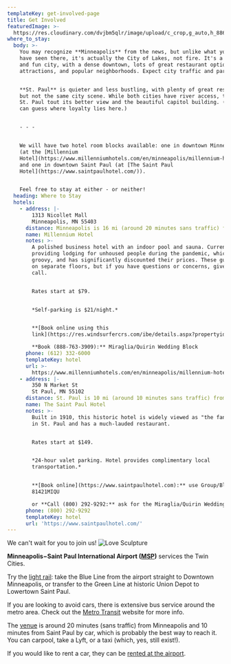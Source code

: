 ```yaml
---
templateKey: get-involved-page
title: Get Involved
featuredImage: >-
  https://res.cloudinary.com/dvjbm5qlr/image/upload/c_crop,g_auto,h_886,w_3208/v1581403478/DSC_0167_17043.NEF_tngvwj.jpg
where_to_stay:
  body: >-
    You may recognize **Minneapolis** from the news, but unlike what you might
    have seen there, it's actually the City of Lakes, not fire. It's a vibrant
    and fun city, with a dense downtown, lots of great restaurant options,
    attractions, and popular neighborhoods. Expect city traffic and parking.


    **St. Paul** is quieter and less bustling, with plenty of great restaurants,
    but not the same city scene. While both cities have river access, those in
    St. Paul tout its better view and the beautiful capitol building. (And you
    can guess where loyalty lies here.)


    - - -


    We will have two hotel room blocks available: one in downtown Minneapolis
    (at the [Millennium
    Hotel](https://www.millenniumhotels.com/en/minneapolis/millennium-hotel-minneapolis/))
    and one in downtown Saint Paul (at [The Saint Paul
    Hotel](https://www.saintpaulhotel.com/)).


    Feel free to stay at either - or neither!
  heading: Where to Stay
  hotels:
    - address: |-
        1313 Nicollet Mall
        Minneapolis, MN 55403
      distance: Minneapolis is 16 mi (around 20 minutes sans traffic) from our venue.
      name: Millennium Hotel
      notes: >-
        A polished business hotel with an indoor pool and sauna. Currently
        providing lodging for unhoused people during the pandemic, which is
        groovy, and has significantly discounted their prices. These guests are
        on separate floors, but if you have questions or concerns, give them a
        call.


        Rates start at $79.


        *Self-parking is $21/night.*


        **[Book online using this
        link](https://res.windsurfercrs.com/ibe/details.aspx?propertyid=13527&nights=1&checkin=08/13/2021&group=2108MIRQUI)**  

        **Book (888-763-3909):** Miraglia/Quirin Wedding Block
      phone: (612) 332-6000
      templateKey: hotel
      url: >-
        https://www.millenniumhotels.com/en/minneapolis/millennium-hotel-minneapolis/
    - address: |-
        350 N Market St
        St Paul, MN 55102
      distance: St. Paul is 10 mi (around 10 minutes sans traffic) from our venue.
      name: The Saint Paul Hotel
      notes: >-
        Built in 1910, this historic hotel is widely viewed as "the fancy one"
        in St. Paul and has a much-lauded restaurant.


        Rates start at $149.


        *24-hour valet parking. Hotel provides complimentary local
        transportation.*


        **[Book online](https://www.saintpaulhotel.com):** use Group/Block code
        81421MIQU  

        or **Call (800) 292-9292:** ask for the Miraglia/Quirin Wedding Rate
      phone: (800) 292-9292
      templateKey: hotel
      url: 'https://www.saintpaulhotel.com/'
---
```

We can't wait for you to join us! ![Love Sculpture](https://res.cloudinary.com/dvjbm5qlr/image/upload/c_crop,g_north,h_3450,w_3024/v1581202922/get_involved/IMG_2250_kwlped.jpg)

**Minneapolis−Saint Paul International Airport ([MSP](https://www.mspairport.com/))** services the Twin Cities.

Try the [light rail](https://www.metrotransit.org/metro): take the Blue Line from the airport straight to Downtown Minneapolis, or transfer to the Green Line at historic Union Depot to Lowertown Saint Paul.

If you are looking to avoid cars, there is extensive bus service around the metro area. Check out the [Metro Transit](https://www.metrotransit.org/trip-planner) website for more info.

The [venue](https://www.google.com/maps/place/Bruentrup+Heritage+Farm+and+the+Maplewood+Historical+Society/@45.035173,-93.0090352,15z/data=!4m5!3m4!1s0x0:0xf2366bbf258a29da!8m2!3d45.035173!4d-93.0090352) is around 20 minutes (sans traffic) from Minneapolis and 10 minutes from Saint Paul by car, which is probably the best way to reach it. You can carpool, take a Lyft, or a taxi (which, yes, still exist!).

If you would like to rent a car, they can be [rented at the airport](https://www.mspairport.com/directions/ground-transportation/car-rentals).
